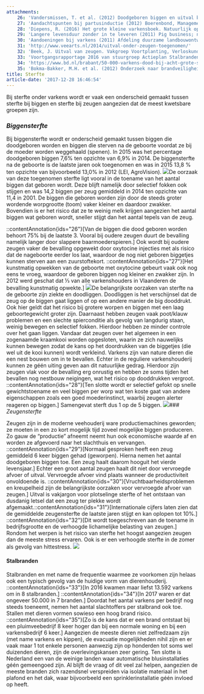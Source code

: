 ```yaml
---
attachments:
    26: 'Vandersmissen, T. et al. (2012) Doodgeboren biggen en uitval bij de biggen op het moderne varkensbedrijf. Brochure Europees Landbouwfonds voor Plattelandsontwikkeling'
    27: 'Aandachtspunten bij partusinductie (2012) Boerenbond, Management&amp;Techniek; varkens. 8 juni 2012'
    28: 'Diepens, R. (2016) Het grote kleine varkensboek. Natuurlijk op zuid [ISBN 978-90-825135-0-9]'
    29: 'Langere levensduur zonder in te leveren (2011) Pig business; nr. 7'
    30: 'Aandoeningen bij varkens (2011) Afdeling duurzame landbouwontwikkeling, Vlaamse Overheid. Depotnummer D/2010/3241/391'
    31: 'http://www.veearts.nl/2014/uitval-onder-zeugen-toegenomen/'
    32: 'Beek, J. Uitval van zeugen. Vakgroep Voortplanting, Verloskunde en Bedrijfsdiergeneeskunde. Faculteit Diergeneeskunde, Universiteit Gent.'
    33: 'Voortgangsrapportage 2016 van stuurgroep Actieplan Stalbranden 2012-2016, Bijlage\n1 uit Evaluatie Actieplan Stalbranden 2012-2016,WU/IFV, rapport 1035'
    34: 'https://www.bd.nl/brabant/50-000-varkens-dood-bij-acht-grote-stalbranden-in-2017~a888d1e0/'
    35: 'Bokma-Bakker, M.H. et al. (2012) Onderzoek naar brandveiligheid voor dieren in veestallen. Wageningen UR Livestock Research, Rapport 641'
title: Sterfte
article-date: '2017-12-28 16:46:54'
---
```


Bij sterfte onder varkens wordt er vaak een onderscheid gemaakt tussen sterfte bij biggen en sterfte bij zeugen aangezien dat de meest kwetsbare groepen zijn.

### _Biggensterfte_

Bij biggensterfte wordt er onderscheid gemaakt tussen biggen die doodgeboren worden en biggen die sterven na de geboorte voordat ze bij de moeder worden weggehaald (spenen). In 2015 was het percentage doodgeboren biggen 7,6% ten opzichte van 6,9% in 2014. De biggensterfte na de geboorte is de laatste jaren ook toegenomen en was in 2015 13,8 % ten opzichte van bijvoorbeeld 13,0% in 2012 (LEI, AgroVision). ![](http://www.ongehoord.info/wp-content/uploads/2017/12/5785597969_9fc5d0476a_o-1-300x200.jpg)De oorzaak van deze toegenomen sterfte ligt vooral in de toename van het aantal biggen dat geboren wordt. Deze blijft namelijk door selectief fokken ook stijgen en was 14,2 biggen per zeug gemiddeld in 2014 ten opzichte van 11,4 in 2001. De biggen die geboren worden zijn door de steeds groter wordende worpgrootte (toom) vaker kleiner en daardoor zwakker. Bovendien is er het risico dat ze te weinig melk krijgen aangezien het aantal biggen wat geboren wordt, sneller stijgt dan het aantal tepels van de zeug.

::contentAnnotation{ids="26"}[Van de biggen die dood geboren worden behoort 75% bij de laatste 3. Vooral bij oudere zeugen duurt de bevalling namelijk langer door slappere baarmoederspieren.] Ook wordt bij oudere zeugen vaker de bevalling opgewekt door oxytocine injecties met als risico dat de nageboorte eerder los laat, waardoor de nog niet geboren biggetjes kunnen sterven aan een zuurstoftekort. ::contentAnnotation{ids="27"}[Het kunstmatig opwekken van de geboorte met oxytocine gebeurt vaak ook nog eens te vroeg, waardoor de geboren biggen nog kleiner en zwakker zijn. In 2012 werd geschat dat ⅓ van alle varkenshouders in Vlaanderen de bevalling kunstmatig opwekte.] ![](http://www.ongehoord.info/wp-content/uploads/2017/12/5786314602_2a3de7651b_o-300x200.jpg)De belangrijkste oorzaken van sterfte na de geboorte zijn ziekte en doodliggen. Doodliggen is het verschijnsel dat de zeug op de biggen gaat liggen of op een andere manier de big dooddrukt. Ook hier geldt dat het risico bij grotere worpen en biggen met een laag geboortegewicht groter zijn. Daarnaast hebben zeugen vaak poot/klauw problemen en een slechte spierconditie als gevolg van langdurig staan, weinig bewegen en selectief fokken. Hierdoor hebben ze minder controle over het gaan liggen. Vandaar dat zeugen over het algemeen in een zogenaamde kraamkooi worden opgesloten, waarin ze zich nauwelijks kunnen bewegen zodat de kans op het doordrukken van de biggetjes (die wel uit de kooi kunnen) wordt verkleind. Varkens zijn van nature dieren die een nest bouwen om in te bevallen. Echter in de reguliere varkenshouderij kunnen ze géén uiting geven aan dit natuurlijke gedrag. Hierdoor zijn zeugen vlak voor de bevalling erg onrustig en hebben ze soms tijden het bevallen nog nestbouw neigingen, wat het risico op dooddrukken vergroot. ::contentAnnotation{ids="28"}[Ten slotte wordt er selectief gefokt op snelle gewichtstoename en veel biggen per worp wat ten koste gaat van andere eigenschappen zoals een goed moederinstinct, waarbij zeugen alerter reageren op biggen.] Samengevat sterft dus 1 op de 5 biggen. ![](http://www.ongehoord.info/wp-content/uploads/2017/12/5785603065_693f897305_o-300x200.jpg)### _Zeugensterfte_

Zeugen zijn in de moderne veehouderij ware productiemachines geworden; ze moeten in een zo kort mogelijk tijd zoveel mogelijke biggen produceren. Zo gauw de “productie” afneemt neemt hun ook economische waarde af en worden ze afgevoerd naar het slachthuis en vervangen. ::contentAnnotation{ids="29"}[Normaal gesproken heeft een zeug gemiddeld 6 keer biggen gehad (geworpen). Hierna nemen het aantal doodgeboren biggen toe. Een zeug haalt daarom hooguit het vierde levensjaar.] Echter een groot aantal zeugen haalt dit niet door vervroegde afvoer of uitval. Vervroegde afvoer vind plaats wanneer de productiviteit onvoldoende is. ::contentAnnotation{ids="30"}[Vruchtbaarheidsproblemen en kreupelheid zijn de belangrijkste oorzaken voor vervroegde afvoer van zeugen.] Uitval is vakjargon voor plotselinge sterfte of het ontstaan van dusdanig letsel dat een zeug ter plekke wordt afgemaakt.::contentAnnotation{ids="31"}[Internationale cijfers laten zien dat de gemiddelde zeugensterfte de laatste jaren stijgt en kan oplopen tot 10%.] ::contentAnnotation{ids="32"}[Dit wordt toegeschreven aan de toename in bedrijfsgrootte en de verhoogde lichamelijke belasting van zeugen.] Rondom het werpen is het risico van sterfte het hoogst aangezien zeugen dan de meeste stress ervaren. Ook is er een verhoogde sterfte in de zomer als gevolg van hittestress. ![](http://www.ongehoord.info/wp-content/uploads/2017/12/5786124626_bf6af92b6b_o-300x200.jpg)

#### Stalbranden

Stalbranden en met name de frequentie waarmee ze voorkomen zijn helaas ook een typisch gevolg van de huidige vorm van dierenhouderij. ::contentAnnotation{ids="33"}[In 2016 kwamen maar liefst 13.592 varkens om in 8 stalbranden.] ::contentAnnotation{ids="34"}[In 2017 waren er dat ongeveer 50.000 in 7 branden.] Doordat het aantal varkens per bedrijf nog steeds toeneemt, nemen het aantal slachtoffers per stalbrand ook toe. Stallen met dieren vormen sowieso een hoog brand risico. ::contentAnnotation{ids="35"}[Zo is de kans dat er een brand ontstaat bij een pluimveebedrijf 8 keer hoger dan bij een normale woning en bij een varkensbedrijf 6 keer.] Aangezien de meeste dieren niet zelfredzaam zijn (met name varkens en kippen), de evacuatie mogelijkheden nihil zijn en er vaak maar 1 tot enkele personen aanwezig zijn op honderden tot soms wel duizenden dieren, zijn de overlevingskansen zeer gering. Ten slotte is Nederland een van de weinige landen waar automatische blusinstallaties géén gemeengoed zijn. Al blijft de vraag of dit veel zal helpen, aangezien de meeste branden zich razendsnel verspreiden via isolatie materiaal in het plafond en het dak, waar bijvoorbeeld een sprinklerinstallatie géén invloed op heeft.
